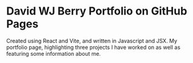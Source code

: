 # David WJ Berry Portfolio on GitHub Pages

Created using React and Vite, and written in Javascript and JSX.
My portfolio page, highlighting three projects I have worked on as well as featuring some information about me.

